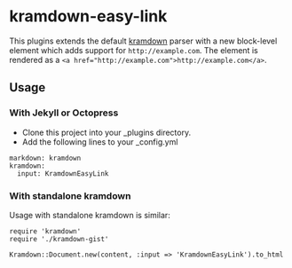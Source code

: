 kramdown-easy-link
=============

This plugins extends the default [kramdown](http://kramdown.gettalong.org/) parser with a new block-level element which adds support for `http://example.com`. The element is rendered  as a `<a href="http://example.com">http://example.com</a>`.

Usage
-----

### With Jekyll or Octopress

* Clone this project into your _plugins directory.
* Add the following lines to your _config.yml

```
markdown: kramdown
kramdown:
  input: KramdownEasyLink
```

### With standalone kramdown

Usage with standalone kramdown is similar:

```
require 'kramdown'
require './kramdown-gist'

Kramdown::Document.new(content, :input => 'KramdownEasyLink').to_html
```
